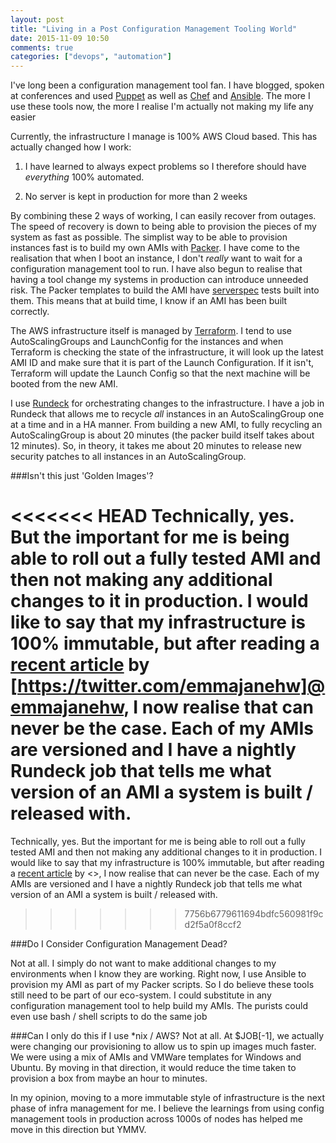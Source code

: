 ```yaml
---
layout: post
title: "Living in a Post Configuration Management Tooling World"
date: 2015-11-09 10:50
comments: true
categories: ["devops", "automation"]
---
```


I've long been a configuration management tool fan. I have blogged, spoken at conferences and used [Puppet](https://puppetlabs.com/) as well as [Chef](https://www.chef.io/) and [Ansible](http://www.ansible.com/). The more I use these tools now, the more I realise I'm actually not making my life any easier

Currently, the infrastructure I manage is 100% AWS Cloud based. This has actually changed how I work:

1. I have learned to always expect problems so I therefore should have *everything* 100% automated.

2. No server is kept in production for more than 2 weeks

By combining these 2 ways of working, I can easily recover from outages. The speed of recovery is down to being able to provision the pieces of my system as fast as possible. The simplist way to be able to provision instances fast is to build my own AMIs with [Packer](https://packer.io/). I have come to the realisation that when I boot an instance, I don't *really* want to wait for a configuration management tool to run. I have also begun to realise that having a tool change my systems in production can introduce unneeded risk. The Packer templates to build the AMI have [serverspec](http://serverspec.org/) tests built into them. This means that at build time, I know if an AMI has been built correctly.

The AWS infrastructure itself is managed by [Terraform](https://terraform.io/). I tend to use AutoScalingGroups and LaunchConfig for the instances and when Terraform is checking the state of the infrastructure, it will look up the latest AMI ID and make sure that it is part of the Launch Configuration. If it isn't, Terraform will update the Launch Config so that the next machine will be booted from the new AMI.

I use [Rundeck](http://rundeck.org/) for orchestrating changes to the infrastructure. I have a job in Rundeck that allows me to recycle *all* instances in an AutoScalingGroup one at a time and in a HA manner. From building a new AMI, to fully recycling an AutoScalingGroup is about 20 minutes (the packer build itself takes about 12 minutes). So, in theory, it takes me about 20 minutes to release new security patches to all instances in an AutoScalingGroup.

###Isn't this just 'Golden Images'?

<<<<<<< HEAD
Technically, yes. But the important for me is being able to roll out a fully tested AMI and then not making any additional changes to it in production. I would like to say that my infrastructure is 100% immutable, but after reading a [recent article](https://medium.com/@elijahz/what-version-is-your-infrastructure-3a61fe804d0e) by [https://twitter.com/emmajanehw]@emmajanehw, I now realise that can never be the case. Each of my AMIs are versioned and I have a nightly Rundeck job that tells me what version of an AMI a system is built / released with.
=======
Technically, yes. But the important for me is being able to roll out a fully tested AMI and then not making any additional changes to it in production. I would like to say that my infrastructure is 100% immutable, but after reading a [recent article]() by <>, I now realise that can never be the case. Each of my AMIs are versioned and I have a nightly Rundeck job that tells me what version of an AMI a system is built / released with.
>>>>>>> 7756b6779611694bdfc560981f9cd2f5a0f8ccf2

###Do I Consider Configuration Management Dead?

Not at all. I simply do not want to make additional changes to my environments when I know they are working. Right now, I use Ansible to provision my AMI as part of my Packer scripts. So I do believe these tools still need to be part of our eco-system. I could substitute in any configuration management tool to help build my AMIs. The purists could even use bash / shell scripts to do the same job

###Can I only do this if I use *nix / AWS?
Not at all. At $JOB[-1], we actually were changing our provisioning to allow us to spin up images much faster. We were using a mix of AMIs and VMWare templates for Windows and Ubuntu. By moving in that direction, it would reduce the time taken to provision a box from maybe an hour to minutes.

In my opinion, moving to a more immutable style of infrastructure is the next phase of infra management for me. I believe the learnings from using config management tools in production across 1000s of nodes has helped me move in this direction but YMMV.
